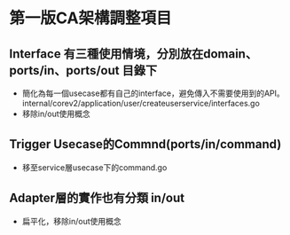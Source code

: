 # 第一版CA架構調整項目

## Interface 有三種使用情境，分別放在domain、ports/in、ports/out 目錄下
* 簡化為每一個usecase都有自己的interface，避免傳入不需要使用到的API。 internal/corev2/application/user/createuserservice/interfaces.go
* 移除in/out使用概念

## Trigger Usecase的Commnd(ports/in/command)
* 移至service層usecase下的command.go

## Adapter層的實作也有分類 in/out
* 扁平化，移除in/out使用概念